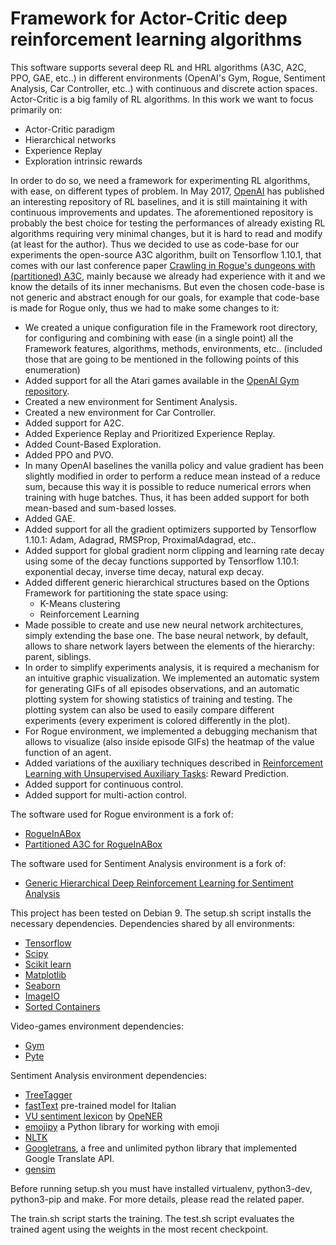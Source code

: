 Framework for Actor-Critic deep reinforcement learning algorithms
==========
  
This software supports several deep RL and HRL algorithms (A3C, A2C, PPO, GAE, etc..) in different environments (OpenAI's Gym, Rogue, Sentiment Analysis, Car Controller, etc..) with continuous and discrete action spaces. 
Actor-Critic is a big family of RL algorithms. In this work we want to focus primarily on:
* Actor-Critic paradigm
* Hierarchical networks
* Experience Replay
* Exploration intrinsic rewards

In order to do so, we need a framework for experimenting RL algorithms, with ease, on different types of problem.
In May 2017, [OpenAI](https://github.com/openai/baselines) has published an interesting repository of RL baselines, and it is still maintaining it with continuous improvements and updates.
The aforementioned repository is probably the best choice for testing the performances of already existing RL algorithms requiring very minimal changes, but it is hard to read and modify (at least for the author).
Thus we decided to use as code-base for our experiments the open-source A3C algorithm, built on Tensorflow 1.10.1, that comes with our last conference paper [Crawling in Rogue's dungeons with (partitioned) A3C](https://arxiv.org/abs/1804.08685v1), mainly because we already had experience with it and we know the details of its inner mechanisms. But even the chosen code-base is not generic and abstract enough for our goals, for example that code-base is made for Rogue only, thus we had to make some changes to it:
* We created a unique configuration file in the Framework root directory, for configuring and combining with ease (in a single point) all the Framework features, algorithms, methods, environments, etc.. (included those that are going to be mentioned in the following points of this enumeration)
* Added support for all the Atari games available in the [OpenAI Gym repository](https://github.com/openai/baselines).
* Created a new environment for Sentiment Analysis.
* Created a new environment for Car Controller.
* Added support for A2C.
* Added Experience Replay and Prioritized Experience Replay.
* Added Count-Based Exploration.
* Added PPO and PVO.
* In many OpenAI baselines the vanilla policy and value gradient has been slightly modified in order to perform a reduce mean instead of a reduce sum, because this way it is possible to reduce numerical errors when training with huge batches. Thus, it has been added support for both mean-based and sum-based losses.
* Added GAE.
* Added support for all the gradient optimizers supported by Tensorflow 1.10.1: Adam, Adagrad, RMSProp, ProximalAdagrad, etc..
* Added support for global gradient norm clipping and learning rate decay using some of the decay functions supported by Tensorflow 1.10.1: exponential decay, inverse time decay, natural exp decay.
* Added different generic hierarchical structures based on the Options Framework for partitioning the state space using:
	* K-Means clustering
	* Reinforcement Learning
* Made possible to create and use new neural network architectures, simply extending the base one. The base neural network, by default, allows to share network layers between the elements of the hierarchy: parent, siblings.
* In order to simplify experiments analysis, it is required a mechanism for an intuitive graphic visualization. We implemented an automatic system for generating GIFs of all episodes observations, and an automatic plotting system for showing statistics of training and testing. The plotting system can also be used to easily compare different experiments (every experiment is colored differently in the plot).
* For Rogue environment, we implemented a debugging mechanism that allows to visualize (also inside episode GIFs) the heatmap of the value function of an agent.
* Added variations of the auxiliary techniques described in [Reinforcement Learning with Unsupervised Auxiliary Tasks](https://arxiv.org/abs/1611.05397): Reward Prediction.
* Added support for continuous control.
* Added support for multi-action control.

The software used for Rogue environment is a fork of:
* [RogueInABox](https://github.com/rogueinabox/rogueinabox)
* [Partitioned A3C for RogueInABox](https://github.com/Francesco-Sovrano/Partitioned-A3C-for-RogueInABox)

The software used for Sentiment Analysis environment is a fork of:
* [Generic Hierarchical Deep Reinforcement Learning for Sentiment Analysis](https://github.com/Francesco-Sovrano/Generic-Hierarchical-Deep-Reinforcement-Learning-for-Sentiment-Analysis)

This project has been tested on Debian 9. The setup.sh script installs the necessary dependencies.
Dependencies shared by all environments:
* [Tensorflow](https://www.tensorflow.org/)
* [Scipy](https://www.scipy.org/)
* [Scikit learn](http://scikit-learn.org/stable/index.html)
* [Matplotlib](https://matplotlib.org/)
* [Seaborn](https://seaborn.pydata.org/)
* [ImageIO](https://imageio.github.io/)
* [Sorted Containers](https://pypi.org/project/sortedcontainers/)

Video-games environment dependencies:
* [Gym](https://gym.openai.com/)
* [Pyte](https://pypi.org/project/pyte/)

Sentiment Analysis environment dependencies:
* [TreeTagger](http://www.cis.uni-muenchen.de/~schmid/tools/TreeTagger/)
* [fastText](https://fasttext.cc/docs/en/crawl-vectors.html) pre-trained model for Italian
* [VU sentiment lexicon](https://github.com/opener-project/VU-sentiment-lexicon) by [OpeNER](http://www.opener-project.eu/)
* [emojipy](https://github.com/launchyard/emojipy) a Python library for working with emoji
* [NLTK](http://www.nltk.org/)
* [Googletrans](https://pypi.org/project/googletrans/2.2.0/), a free and unlimited python library that implemented Google Translate API.
* [gensim](https://radimrehurek.com/gensim/)

Before running setup.sh you must have installed virtualenv, python3-dev, python3-pip and make. 
For more details, please read the related paper.

The train.sh script starts the training.
The test.sh script evaluates the trained agent using the weights in the most recent checkpoint.